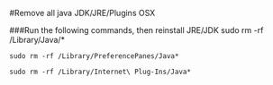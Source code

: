 #Remove all java JDK/JRE/Plugins OSX

###Run the following commands, then reinstall JRE/JDK
	sudo rm -rf /Library/Java/*

	sudo rm -rf /Library/PreferencePanes/Java*

	sudo rm -rf /Library/Internet\ Plug-Ins/Java*
